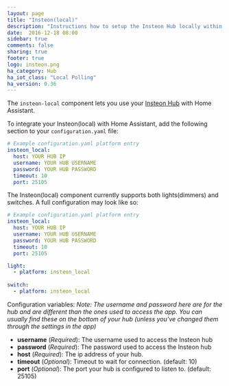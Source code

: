 ```yaml
---
layout: page
title: "Insteon(local)"
description: "Instructions how to setup the Insteon Hub locally within Home Assistant."
date:  2016-12-18 08:00
sidebar: true
comments: false
sharing: true
footer: true
logo: insteon.png
ha_category: Hub
ha_iot_class: "Local Polling"
ha_version: 0.36
---
```


The `insteon-local` component lets you use your [Insteon Hub](http://www.insteon.com/insteon-hub/) with Home Assistant.

To integrate your Insteon(local) with Home Assistant, add the following section to your `configuration.yaml` file:

```yaml
# Example configuration.yaml platform entry
insteon_local:
  host: YOUR HUB IP
  username: YOUR HUB USERNAME
  password: YOUR HUB PASSWORD
  timeout: 10
  port: 25105
```

The Insteon(local) component currently supports both lights(dimmers) and switches. A full configuration may look like so:

```yaml
# Example configuration.yaml platform entry
insteon_local:
  host: YOUR HUB IP
  username: YOUR HUB USERNAME
  password: YOUR HUB PASSWORD
  timeout: 10
  port: 25105

light:
  - platform: insteon_local
  
switch:
  - platform: insteon_local  
```

Configuration variables:
*Note: The username and password here are for the hub and are different than the ones used to access the app. You can usually find these on the bottom of your hub (unless you've changed them through the settings in the app)*
- **username** (*Required*): The username used to access the Insteon hub
- **password** (*Required*): The password used to access the Insteon hub
- **host** (*Required*): The ip address of your hub.
- **timeout** (*Optional*): Timeout to wait for connection. (default: 10)
- **port** (*Optional*): The port your hub is configured to listen to.  (default: 25105)